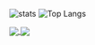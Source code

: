 ![stats](https://github-readme-stats.vercel.app/api?username=1dxrpz&show_icons=true&theme=dracula)
![Top Langs](https://github-readme-stats.vercel.app/api/top-langs/?username=1dxrpz&layout=compact&theme=dracula)


<a href="https://github.com/anuraghazra/github-readme-stats">
  <img align="center" src="https://github-readme-stats.vercel.app/api/pin/?username=anuraghazra&repo=github-readme-stats&theme=dracula" />
</a>
<a href="https://github.com/anuraghazra/convoychat">
  <img align="center" src="https://github-readme-stats.vercel.app/api/pin/?username=anuraghazra&repo=convoychat&theme=dracula" />
</a>
